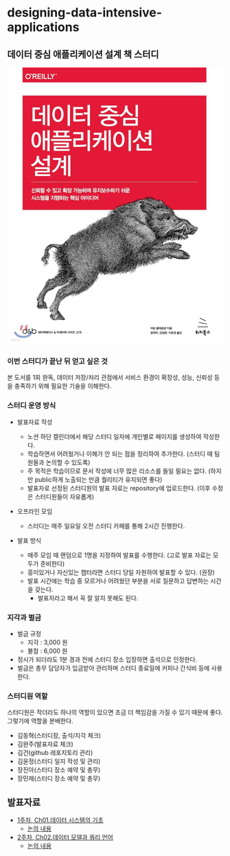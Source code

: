 # designing-data-intensive-applications

## 데이터 중심 애플리케이션 설계 책 스터디

![](/img/book.png)

### 이번 스터디가 끝난 뒤 얻고 싶은 것

본 도서를 1회 완독, 데이터 저장/처리 관점에서 서비스 환경이 확장성, 성능, 신뢰성 등을 충족하기 위해 필요한 기술을 이해한다.

### 스터디 운영 방식

- 발표자료 작성
    - 노션 하단 캘린더에서 해당 스터디 일자에 개인별로 페이지를 생성하여 작성한다.
    - 학습하면서 어려웠거나 이해가 안 되는 점을 정리하여 추가한다. (스터디 때 팀원들과 논의할 수 있도록)
    - 주 목적은 학습이므로 문서 작성에 너무 많은 리소스를 들일 필요는 없다. (하지만 public하게 노출되는 만큼 퀄리티가 유지되면 좋다)
    - 발표자로 선정된 스터디원의 발표 자료는 repository에 업로드한다. (이후 수정은 스터디원들이 자유롭게)

- 오프라인 모임
    - 스터디는 매주 일요일 오전 스터디 카페를 통해 2시간 진행한다.

- 발표 방식
    - 매주 모임 때 랜덤으로 1명을 지정하여 발표를 수행한다. (고로 발표 자료는 모두가 준비한다)
    - 흥미있거나 자신있는 챕터라면 스터디 당일 자원하여 발표할 수 있다. (권장)
    - 발표 시간에는 학습 중 모르거나 어려웠던 부분을 서로 질문하고 답변하는 시간을 갖는다.
        - 발표자라고 해서 꼭 잘 알지 못해도 된다.

### 지각과 벌금

- 벌금 규정
    - 지각 : 3,000 원
    - 불참 : 6,000 원
- 정시가 되더라도 1분 경과 전에 스터디 장소 입장하면 출석으로 인정한다.
- 벌금은 총무 담당자가 입금받아 관리하며 스터디 종료일에 커피나 간식비 등에 사용한다.

### 스터디원 역할

스터디원은 작더라도 하나의 역할이 있으면 조금 더 책임감을 가질 수 있기 때문에 좋다. 그렇기에 역할을 분배한다.

- 김동혁(스터디장, 출석/지각 체크)
- 김완주(발표자료 체크)
- 김건(github 레포지토리 관리)
- 김윤정(스터디 일지 작성 및 관리)
- 장진아(스터디 장소 예약 및 총무)
- 장민제(스터디 장소 예약 및 총무)

## 발표자료

- [1주차, Ch01.데이터 시스템의 기초](Part%2001.%20데이터%20시스템의%20기초/01.%20신뢰할%20수%20있고%20확장%20가능하며%20유지보수하기%20쉬운%20애플리케이션.md)
  - [논의 내용](Part%2001.%20데이터%20시스템의%20기초/01.%20내용에%20대한%20논의.md)
- [2주차, Ch02.데이터 모델과 쿼리 언어](Part%2001.%20데이터%20시스템의%20기초/02.%20데이터%20모델과%20질의%20언어.md)
  - [논의 내용](Part%2001.%20데이터%20시스템의%20기초/02.%20내용에%20대한%20논의.md)
